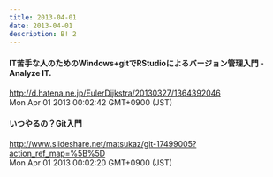 ```yaml
---
title: 2013-04-01
date: 2013-04-01
description: B! 2
---
```


#### IT苦手な人のためのWindows+gitでRStudioによるバージョン管理入門 - Analyze IT.
http://d.hatena.ne.jp/EulerDijkstra/20130327/1364392046<br>
Mon Apr 01 2013 00:02:42 GMT+0900 (JST)<br>


#### いつやるの？Git入門
http://www.slideshare.net/matsukaz/git-17499005?action_ref_map=%5B%5D<br>
Mon Apr 01 2013 00:02:20 GMT+0900 (JST)<br>


